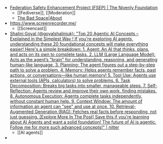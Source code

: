 - [Federation Safety Enhancement Project (FSEP) | The Nivenly Foundation](https://nivenly.org/docs/papers/fsep/)
	- [[Fediverse]], [[Moderation]]
	- [The Bad Space|About](https://tweaking.thebad.space/about)
- https://www.screenrecorder.me/
	- [[Screencast]]
- [Shalini Goyal (@goyalshaliniuk): "Top 20 Agentic AI Concepts – Explained in the Simplest Way ! If you're exploring AI agents, understanding these 20 foundational concepts will make everything easier! Here's a simple breakdown: 1. Agent: An AI that thinks, plans, and acts on its own to complete tasks. 2. LLM (Large Language Model): Acts as the agent’s "brain" for understanding, reasoning, and generating human-like language. 3. Planning: The agent figures out a step-by-step path to solve a problem. 4. Memory: Helps agents remember facts, past actions, or conversations—like human memory! 5. Tool Use: Agents use external tools (APIs, calculators) to solve problems. 6. Task Decomposition: Breaks big tasks into smaller, manageable steps. 7. Self-Reflection: Agents review and improve their own work, finding mistakes. 8. Autonomous Execution: Agents complete tasks independently, without constant human help. 9. Context Window: The amount of information an agent can "see" and use at once. 10. Retrieval-Augmented Generation (RAG): Fetches real facts before responding, not just guessing. [Explore More In The Post] Save this if you're learning about AI Agents and want a solid foundation! The future of AI is agentic. Follow me for more such advanced concepts!" | nitter](https://nitter.net/goyalshaliniuk/status/1916771872597049856#m)
	- [[AI agents]]
-